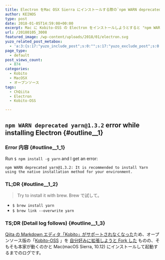 ```yaml
---
title: Electron をMac OSX Sierra にインストールする際の`npm WARN deprecated yarn@1.3.2…` エラー対処方法の詳細
author: KEINOS
type: post
date: 2018-01-05T14:59:08+00:00
excerpt: Mac に Kobito-OSS の Electron をインストールしようとすると "npm WARN deprecated yarn@" エラーが出た時の対処記録。
url: /20180105_3008
featured_image: /wp-content/uploads/2018/01/electron.svg
yuzo_related_post_metabox:
  - 'a:3:{s:17:"yuzo_include_post";s:0:"";s:17:"yuzo_exclude_post";s:0:"";s:21:"yuzo_disabled_related";N;}'
page_type:
  - default
post_views_count:
  - 874
categories:
  - Kobito
  - MacOSX
  - オープンソース
tags:
  - ChQiita
  - Electron
  - Kobito-OSS

---
```

## `npm WARN deprecated yarn@1.3.2` error while installing Electron {#outline__1}

### Error 内容 {#outline__1_1}

Run `$ npm install -g yarn` and I get an error:

    npm WARN deprecated yarn@1.3.2: It is recommended to install Yarn using the native installation method for your environment. 
    

### TL;DR {#outline__1_2}

> Try to install it with brew. Brew で試して。 

  * `$ brew install yarn`
  * `$ brew link --overwrite yarn`

### TS;DR (Detail log follows) {#outline__1_3}

[Qiita の Markdown エディタ「Kobito」がサポートされなくなった][1]ため、オープンソース版の「[Kobito-OSS][2] 」を [自分好みに拡張しようと Fork した][3] ものの、そもそも本家が動くのかと Mac(macOS Sierra, 10.12) にインストールして起動するまでのログです。

 [1]: http://blog.qiita.com/post/168180042619/kobito-for-mac-windows%E3%81%AE%E6%8F%90%E4%BE%9B%E5%8F%8A%E3%81%B3%E3%83%A6%E3%83%BC%E3%82%B6%E3%83%BC%E3%82%B5%E3%83%9D%E3%83%BC%E3%83%88%E3%82%92%E7%B5%82%E4%BA%86%E3%81%97%E3%81%BE%E3%81%99
 [2]: https://github.com/increments/kobito-oss
 [3]: https://github.com/Qithub-BOT/ChQiita